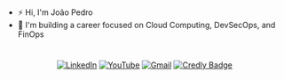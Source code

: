 - ⚡ Hi, I'm João Pedro 
- 🔨 I'm building a career focused on Cloud Computing, DevSecOps, and FinOps 

#

<div align="center">

  [![LinkedIn](https://img.shields.io/badge/LinkedIn-0A66C2?style=flat&logo=linkedin&logoColor=white)](https://www.linkedin.com/in/nolascojoao/)
  [![YouTube](https://img.shields.io/badge/YouTube-FF0000?style=flat&logo=youtube&logoColor=white)](https://youtube.com/@nolascojoao)
  [![Gmail](https://img.shields.io/badge/Gmail-D14836?style=flat&logo=gmail&logoColor=white)](mailto:nolascojoaops@gmail.com)
  [![Credly Badge](https://img.shields.io/badge/Credly-Visit_Profile-orange?style=flat-square&logo=credly)](https://www.credly.com/users/nolascojoao)
  
</div>
